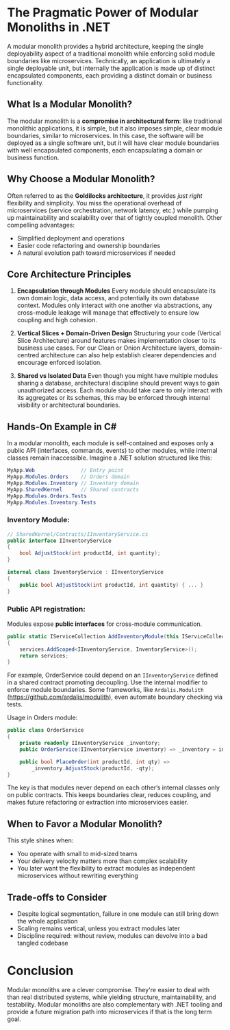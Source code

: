# The Pragmatic Power of Modular Monoliths in .NET
A modular monolith provides a hybrid architecture, keeping the single deployability aspect of a traditional monolith while enforcing solid module boundaries like microservices. 
Technically, an application is ultimately a single deployable unit, but internally the application is made up of distinct encapsulated components, each providing a distinct domain or business functionality.

## What Is a Modular Monolith?
The modular monolith is a **compromise in architectural form**: like traditional monolithic applications, it is simple, but it also imposes simple, clear module boundaries, similar to microservices. 
In this case, the software will be deployed as a single software unit, but it will have clear module boundaries with well encapsulated components, each encapsulating a domain or business function.

## Why Choose a Modular Monolith?
Often referred to as the **Goldilocks architecture**, it provides *just right* flexibility and simplicity. 
You miss the operational overhead of microservices (service orchestration, network latency, etc.) while pumping up maintainability and scalability over that of tightly coupled monolith.
Other compelling advantages:
- Simplified deployment and operations
- Easier code refactoring and ownership boundaries
- A natural evolution path toward microservices if needed
  
## Core Architecture Principles
1. **Encapsulation through Modules**
Every module should encapsulate its own domain logic, data access, and potentially its own database context.
Modules only interact with one another via abstractions, any cross-module leakage will manage that effectively to ensure low coupling and high cohesion.

2. **Vertical Slices + Domain-Driven Design**
Structuring your code (Vertical Slice Architecture) around features makes implementation closer to its business use cases.
For our Clean or Onion Architecture layers, domain-centred architecture can also help establish clearer dependencies and encourage enforced isolation.

3. **Shared vs Isolated Data**
Even though you might have multiple modules sharing a database, architectural discipline should prevent ways to gain unauthorized access.
Each module should take care to only interact with its aggregates or its schemas, this may be enforced through internal visibility or architectural boundaries.

## Hands-On Example in C#
In a modular monolith, each module is self-contained and exposes only a public API (interfaces, commands, events) to other modules, while internal classes remain inaccessible.
Imagine a .NET solution structured like this:

```csharp
MyApp.Web               // Entry point
MyApp.Modules.Orders    // Orders domain
MyApp.Modules.Inventory // Inventory domain
MyApp.SharedKernel      // Shared contracts
MyApp.Modules.Orders.Tests
MyApp.Modules.Inventory.Tests
```

### Inventory Module:
```csharp
// SharedKernel/Contracts/IInventoryService.cs
public interface IInventoryService
{
    bool AdjustStock(int productId, int quantity);
}

internal class InventoryService : IInventoryService
{
    public bool AdjustStock(int productId, int quantity) { ... }
}
```

### Public API registration:
Modules expose **public interfaces** for cross-module communication. 

```csharp
public static IServiceCollection AddInventoryModule(this IServiceCollection services)
{
    services.AddScoped<IInventoryService, InventoryService>();
    return services;
}
```

For example, OrderService could depend on an `IInventoryService` defined in a shared contract promoting decoupling.
Use the internal modifier to enforce module boundaries. Some frameworks, like `Ardalis.Modulith` (https://github.com/ardalis/modulith), even automate boundary checking via tests.

Usage in Orders module:

```csharp
public class OrderService
{
    private readonly IInventoryService _inventory;
    public OrderService(IInventoryService inventory) => _inventory = inventory;

    public bool PlaceOrder(int productId, int qty) =>
        _inventory.AdjustStock(productId, -qty);
}
```

The key is that modules never depend on each other’s internal classes only on public contracts. 
This keeps boundaries clear, reduces coupling, and makes future refactoring or extraction into microservices easier.

## When to Favor a Modular Monolith?
This style shines when:
- You operate with small to mid-sized teams
- Your delivery velocity matters more than complex scalability
- You later want the flexibility to extract modules as independent microservices without rewriting everything

## Trade-offs to Consider
- Despite logical segmentation, failure in one module can still bring down the whole application
- Scaling remains vertical, unless you extract modules later
- Discipline required: without review, modules can devolve into a bad tangled codebase

# Conclusion
Modular monoliths are a clever compromise. They're easier to deal with than real distributed systems, while yielding structure, maintainability, and testability. 
Modular monoliths are also complementary with .NET tooling and provide a future migration path into microservices if that is the long term goal.
